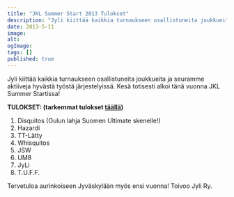 ```yaml
---
title: "JKL Summer Start 2013 Tulokset"
description: "Jyli kiittää kaikkia turnaukseen osallistuneita joukkueita ja seuramme aktiiveja hyvästä työstä järjestelyissä. Kesä totisesti alkoi tänä vuonna JKL Summer Startissa! TULOKSET: (tarkemmat tulokset täällä) Disquitos (Oulun lahja Suomen Ultimate skenelle!) Hazardi TT-Lätty Whisquitos JSW UM8 JyLi T.U.F.F. Tervetuloa aurinkoiseen Jyväskylään myös ensi vuonna! Toivoo Jyli Ry."
date: 2013-5-11
image:
alt:
ogImage:
tags: []
published: true
---
```

Jyli kiittää kaikkia turnaukseen osallistuneita joukkueita ja seuramme aktiiveja hyvästä työstä järjestelyissä. Kesä totisesti alkoi tänä vuonna JKL Summer Startissa!

**TULOKSET: (tarkemmat tulokset [täällä](http://jyli.fi/ultimate/jkl_summer_start/))**

1. Disquitos (Oulun lahja Suomen Ultimate skenelle!)
2. Hazardi
3. TT-Lätty
4. Whisquitos
5. JSW
6. UM8
7. JyLi
8. T.U.F.F.

Tervetuloa aurinkoiseen Jyväskylään myös ensi vuonna!
Toivoo Jyli Ry.
